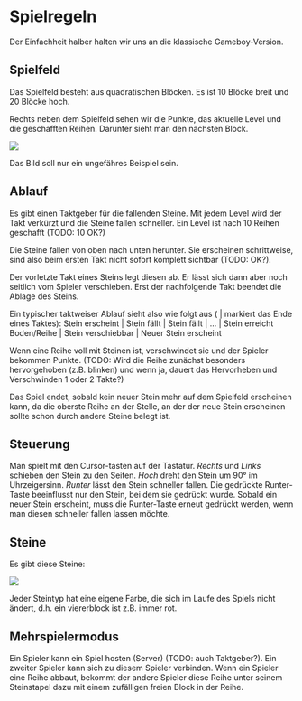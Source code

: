 # Spielregeln

Der Einfachheit halber halten wir uns an die klassische Gameboy-Version.

## Spielfeld

Das Spielfeld besteht aus quadratischen Blöcken. Es ist 10 Blöcke breit und 20 Blöcke hoch.

Rechts neben dem Spielfeld sehen wir die Punkte, das aktuelle Level und die geschafften Reihen. Darunter sieht man den nächsten Block.

![](https://upload.wikimedia.org/wikipedia/de/9/9e/Tetrisgb.jpg)

Das Bild soll nur ein ungefähres Beispiel sein.

## Ablauf

Es gibt einen Taktgeber für die fallenden Steine. Mit jedem Level wird der Takt verkürzt und die Steine fallen schneller. Ein Level ist nach 10 Reihen geschafft (TODO: 10 OK?)

Die Steine fallen von oben nach unten herunter. Sie erscheinen schrittweise, sind also beim ersten Takt nicht sofort komplett sichtbar (TODO: OK?).

Der vorletzte Takt eines Steins legt diesen ab. Er lässt sich dann aber noch seitlich vom Spieler verschieben. Erst der nachfolgende Takt beendet die Ablage des Steins.

Ein typischer taktweiser Ablauf sieht also wie folgt aus ( | markiert das Ende eines Taktes):
Stein erscheint | Stein fällt | Stein fällt | ... | Stein erreicht Boden/Reihe | Stein verschiebbar | Neuer Stein erscheint

Wenn eine Reihe voll mit Steinen ist, verschwindet sie und der Spieler bekommen Punkte.
(TODO: Wird die Reihe zunächst besonders hervorgehoben (z.B. blinken) und wenn ja, dauert das Hervorheben und Verschwinden 1 oder 2 Takte?)

Das Spiel endet, sobald kein neuer Stein mehr auf dem Spielfeld erscheinen kann, da die oberste Reihe an der Stelle, an der der neue Stein erscheinen sollte schon durch andere Steine belegt ist.

## Steuerung

Man spielt mit den Cursor-tasten auf der Tastatur. *Rechts* und *Links* schieben den Stein zu den Seiten. *Hoch* dreht den Stein um 90° im Uhrzeigersinn. *Runter* lässt den Stein schneller fallen. Die gedrückte Runter-Taste beeinflusst nur den Stein, bei dem sie gedrückt wurde. Sobald ein neuer Stein erscheint, muss die Runter-Taste erneut gedrückt werden, wenn man diesen schneller fallen lassen möchte.

## Steine

Es gibt diese Steine:

![](https://upload.wikimedia.org/wikipedia/commons/thumb/3/39/Tetrominoes_IJLO_STZ_Worlds.svg/360px-Tetrominoes_IJLO_STZ_Worlds.svg.png)

Jeder Steintyp hat eine eigene Farbe, die sich im Laufe des Spiels nicht ändert, d.h. ein viererblock ist z.B. immer rot.

## Mehrspielermodus

Ein Spieler kann ein Spiel hosten (Server) (TODO: auch Taktgeber?). Ein zweiter Spieler kann sich zu diesem Spieler verbinden. Wenn ein Spieler eine Reihe abbaut, bekommt der andere Spieler diese Reihe unter seinem Steinstapel dazu mit einem zufälligen freien Block in der Reihe.
